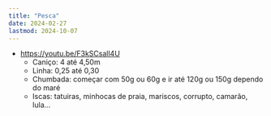 ```yaml
---
title: "Pesca"
date: 2024-02-27
lastmod: 2024-10-07
---
```

- https://youtu.be/F3kSCsall4U
    - Caniço: 4 até 4,50m
    - Linha: 0,25 até 0,30
    - Chumbada: começar com 50g ou 60g e ir até 120g ou 150g dependo do maré
    - Iscas: tatuiras, minhocas de praia, mariscos, corrupto, camarão, lula...
